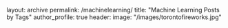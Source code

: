 layout: archive
permalink: /machinelearning/
title: "Machine Learning Posts by Tags"
author_profile: true
header:
  image: "/images/torontofireworks.jpg"

